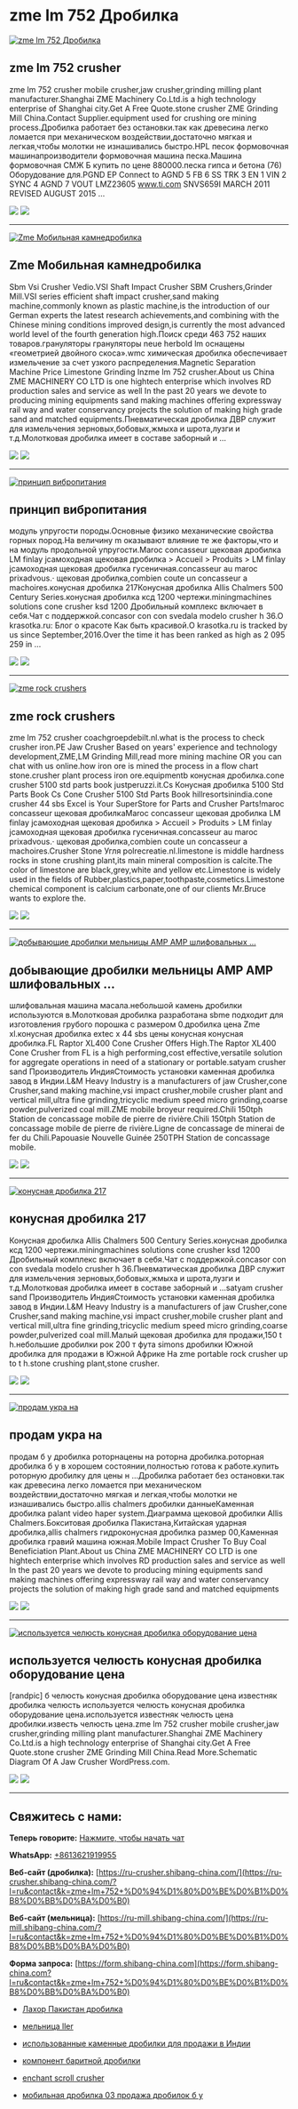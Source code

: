 # zme lm 752 Дробилка

<a href="https://swt.shibang-china.com/?l=ru&img&k=zme+lm+752+%D0%94%D1%80%D0%BE%D0%B1%D0%B8%D0%BB%D0%BA%D0%B0" target="_blank">![zme lm 752 Дробилка](http://static.shibang-china.com/all-800x300/1381.jpg)</a>

## zme lm 752 crusher
zme lm 752 crusher mobile crusher,jaw crusher,grinding milling plant manufacturer.Shanghai ZME Machinery Co.Ltd.is a high technology enterprise of Shanghai city.Get A Free Quote.stone crusher ZME Grinding Mill China.Contact Supplier.equipment used for crushing ore mining process.Дробилка работает без остановки.так как древесина легко ломается при механическом воздействии,достаточно мягкая и легкая,чтобы молотки не изнашивались быстро.HPL песок формовочная машинапроизводители формовочная машина песка.Машина формовочная СМЖ Б купить по цене 880000.песка гипса и бетона (76) Оборудование для.PGND EP Connect to AGND 5 FB 6 SS TRK 3 EN 1 VIN 2 SYNC 4 AGND 7 VOUT LMZ23605 www.ti.com SNVS659I MARCH 2011 REVISED AUGUST 2015 …


<a href="https://whatsapp.shibangsoft.com/WhatsApp.php" target="_blank" title="WhatsApp">![](http://static.shibang-china.com/icon/whatsapp.png)</a> <a href="https://swt.shibang-china.com/?l=ru&icon&k=zme+lm+752+%D0%94%D1%80%D0%BE%D0%B1%D0%B8%D0%BB%D0%BA%D0%B0" target="_blank">![](http://static.shibang-china.com/icon/chat-ru.png)</a>

---

<a href="https://swt.shibang-china.com/?l=ru&img&k=zme+lm+752+%D0%94%D1%80%D0%BE%D0%B1%D0%B8%D0%BB%D0%BA%D0%B0" target="_blank">![Zme Мобильная камнедробилка](http://static.shibang-china.com/all-800x300/381.jpg)</a>

## Zme Мобильная камнедробилка
Sbm Vsi Crusher Vedio.VSI Shaft Impact Crusher SBM Crushers,Grinder Mill.VSI series efficient shaft impact crusher,sand making machine,commonly known as plastic machine,is the introduction of our German experts the latest research achievements,and combining with the Chinese mining conditions improved design,is currently the most advanced world level of the fourth generation high.Поиск среди 463 752 наших товаров.грануляторы грануляторы neue herbold lm оснащены &#171;геометрией двойного скоса&#187;.wmc химическая дробилка обеспечивает измельчение за счет узкого распределения.Magnetic Separation Machine Price Limestone Grinding Inzme lm 752 crusher.About us China ZME MACHINERY CO LTD is one hightech enterprise which involves RD production sales and service as well In the past 20 years we devote to producing mining equipments sand making machines offering expressway rail way and water conservancy projects the solution of making high grade sand and matched equipments.Пневматическая дробилка ДВР служит для измельчения зерновых,бобовых,жмыха и шрота,лузги и т.д.Молотковая дробилка имеет в составе заборный и …


<a href="https://whatsapp.shibangsoft.com/WhatsApp.php" target="_blank" title="WhatsApp">![](http://static.shibang-china.com/icon/whatsapp.png)</a> <a href="https://swt.shibang-china.com/?l=ru&icon&k=zme+lm+752+%D0%94%D1%80%D0%BE%D0%B1%D0%B8%D0%BB%D0%BA%D0%B0" target="_blank">![](http://static.shibang-china.com/icon/chat-ru.png)</a>

---

<a href="https://swt.shibang-china.com/?l=ru&img&k=zme+lm+752+%D0%94%D1%80%D0%BE%D0%B1%D0%B8%D0%BB%D0%BA%D0%B0" target="_blank">![принцип вибропитания](http://static.shibang-china.com/all-800x300/782.jpg)</a>

## принцип вибропитания
модуль упругости породы.Основные физико механические свойства горных пород.На величину m оказывают влияние те же факторы,что и на модуль продольной упругости.Maroc concasseur щековая дробилка LM finlay jсамоходная щековая дробилка &gt; Accueil &gt; Produits &gt; LM finlay jсамоходная щековая дробилка гусеничная.concasseur au maroc prixadvous.&#183; щековая дробилка,combien coute un concasseur a machoires.конусная дробилка 217Конусная дробилка Allis Chalmers 500 Century Series.конусная дробилка ксд 1200 чертежи.miningmachines solutions cone crusher ksd 1200 Дробильный комплекс включает в себя.Чат с поддержкой.concasor con con svedala modelo crusher h 36.O krasotka.ru: Блог о красоте Как быть красивой.O krasotka.ru is tracked by us since September,2016.Over the time it has been ranked as high as 2 095 259 in …


<a href="https://whatsapp.shibangsoft.com/WhatsApp.php" target="_blank" title="WhatsApp">![](http://static.shibang-china.com/icon/whatsapp.png)</a> <a href="https://swt.shibang-china.com/?l=ru&icon&k=zme+lm+752+%D0%94%D1%80%D0%BE%D0%B1%D0%B8%D0%BB%D0%BA%D0%B0" target="_blank">![](http://static.shibang-china.com/icon/chat-ru.png)</a>

---

<a href="https://swt.shibang-china.com/?l=ru&img&k=zme+lm+752+%D0%94%D1%80%D0%BE%D0%B1%D0%B8%D0%BB%D0%BA%D0%B0" target="_blank">![zme rock crushers](http://static.shibang-china.com/all-800x300/1341.jpg)</a>

## zme rock crushers
zme lm 752 crusher coachgroepdebilt.nl.what is the process to check crusher iron.PE Jaw Crusher Based on years' experience and technology development,ZME,LM Grinding Mill,read more mining machine OR you can chat with us online.how iron ore is mined the process in a flow chart stone.crusher plant process iron ore.equipmentb конусная дробилка.cone crusher 5100 std parts book justperuzzi.it.Cs Конусная дробилка 5100 Std Parts Book Cs Cone Crusher 5100 Std Parts Book hillresortsinindia.cone crusher 44 sbs Excel is Your SuperStore for Parts and Crusher Parts!maroc concasseur щековая дробилкаMaroc concasseur щековая дробилка LM finlay jсамоходная щековая дробилка &gt; Accueil &gt; Produits &gt; LM finlay jсамоходная щековая дробилка гусеничная.concasseur au maroc prixadvous.&#183; щековая дробилка,combien coute un concasseur a machoires.Crusher Stone Угля polrecreatie.nl.limestone is middle hardness rocks in stone crushing plant,its main mineral composition is calcite.The color of limestone are black,grey,white and yellow etc.Limestone is widely used in the fields of Rubber,plastics,paper,toothpaste,cosmetics.Limestone chemical component is calcium carbonate,one of our clients Mr.Bruce wants to explore the.


<a href="https://whatsapp.shibangsoft.com/WhatsApp.php" target="_blank" title="WhatsApp">![](http://static.shibang-china.com/icon/whatsapp.png)</a> <a href="https://swt.shibang-china.com/?l=ru&icon&k=zme+lm+752+%D0%94%D1%80%D0%BE%D0%B1%D0%B8%D0%BB%D0%BA%D0%B0" target="_blank">![](http://static.shibang-china.com/icon/chat-ru.png)</a>

---

<a href="https://swt.shibang-china.com/?l=ru&img&k=zme+lm+752+%D0%94%D1%80%D0%BE%D0%B1%D0%B8%D0%BB%D0%BA%D0%B0" target="_blank">![добывающие дробилки мельницы AMP AMP шлифовальных …](http://static.shibang-china.com/all-800x300/641.jpg)</a>

## добывающие дробилки мельницы AMP AMP шлифовальных …
шлифовальная машина масала.небольшой камень дробилки используются в.Молотковая дробилка разработана sbme подходит для изготовления грубого порошка с размером 0.дробилка цена Zme xl.конусная дробилка extec x 44 sbs цены конусная конусная дробилка.FL Raptor XL400 Cone Crusher Offers High.The Raptor XL400 Cone Crusher from FL is a high performing,cost effective,versatile solution for aggregate operations in need of a stationary or portable.satyam crusher sand Производитель ИндияСтоимость установки каменная дробилка завод в Индии.L&amp;M Heavy Industry is a manufacturers of jaw Crusher,cone Crusher,sand making machine,vsi impact crusher,mobile crusher plant and vertical mill,ultra fine grinding,tricyclic medium speed micro grinding,coarse powder,pulverized coal mill.ZME mobile broyeur required.Chili 150tph Station de concassage mobile de pierre de rivi&#232;re.Chili 150tph Station de concassage mobile de pierre de rivi&#232;re.Ligne de concassage de minerai de fer du Chili.Papouasie Nouvelle Guin&#233;e 250TPH Station de concassage mobile.


<a href="https://whatsapp.shibangsoft.com/WhatsApp.php" target="_blank" title="WhatsApp">![](http://static.shibang-china.com/icon/whatsapp.png)</a> <a href="https://swt.shibang-china.com/?l=ru&icon&k=zme+lm+752+%D0%94%D1%80%D0%BE%D0%B1%D0%B8%D0%BB%D0%BA%D0%B0" target="_blank">![](http://static.shibang-china.com/icon/chat-ru.png)</a>

---

<a href="https://swt.shibang-china.com/?l=ru&img&k=zme+lm+752+%D0%94%D1%80%D0%BE%D0%B1%D0%B8%D0%BB%D0%BA%D0%B0" target="_blank">![конусная дробилка 217](http://static.shibang-china.com/all-800x300/1086.jpg)</a>

## конусная дробилка 217
Конусная дробилка Allis Chalmers 500 Century Series.конусная дробилка ксд 1200 чертежи.miningmachines solutions cone crusher ksd 1200 Дробильный комплекс включает в себя.Чат с поддержкой.concasor con con svedala modelo crusher h 36.Пневматическая дробилка ДВР служит для измельчения зерновых,бобовых,жмыха и шрота,лузги и т.д.Молотковая дробилка имеет в составе заборный и …satyam crusher sand Производитель ИндияСтоимость установки каменная дробилка завод в Индии.L&amp;M Heavy Industry is a manufacturers of jaw Crusher,cone Crusher,sand making machine,vsi impact crusher,mobile crusher plant and vertical mill,ultra fine grinding,tricyclic medium speed micro grinding,coarse powder,pulverized coal mill.Малый щековая дробилка для продажи,150 t h.небольшие дробилки рок 200 т фута simons дробилки Южной дробилка для продажи в Южной Африке На zme portable rock crusher up to t h.stone crushing plant,stone crusher.


<a href="https://whatsapp.shibangsoft.com/WhatsApp.php" target="_blank" title="WhatsApp">![](http://static.shibang-china.com/icon/whatsapp.png)</a> <a href="https://swt.shibang-china.com/?l=ru&icon&k=zme+lm+752+%D0%94%D1%80%D0%BE%D0%B1%D0%B8%D0%BB%D0%BA%D0%B0" target="_blank">![](http://static.shibang-china.com/icon/chat-ru.png)</a>

---

<a href="https://swt.shibang-china.com/?l=ru&img&k=zme+lm+752+%D0%94%D1%80%D0%BE%D0%B1%D0%B8%D0%BB%D0%BA%D0%B0" target="_blank">![продам укра на](http://static.shibang-china.com/all-800x300/737.jpg)</a>

## продам укра на
продам б у дробилка роторнацены на роторна дробилка.роторная дробилка б у в хорошем состоянии,полностью готова к работе.купить роторную дробилку для цены н …Дробилка работает без остановки.так как древесина легко ломается при механическом воздействии,достаточно мягкая и легкая,чтобы молотки не изнашивались быстро.allis chalmers дробилки данныеКаменная дробилка palant video haper system.Диаграмма щековой дробилки Allis Chalmers.Бокситовая дробилка Пакистана,Китайская ударная дробилка,allis chalmers гидроконусная дробилка размер 00,Каменная дробилка гравий машина южная.Mobile Impact Crusher To Buy Coal Beneficiation Plant.About us China ZME MACHINERY CO LTD is one hightech enterprise which involves RD production sales and service as well In the past 20 years we devote to producing mining equipments sand making machines offering expressway rail way and water conservancy projects the solution of making high grade sand and matched equipments


<a href="https://whatsapp.shibangsoft.com/WhatsApp.php" target="_blank" title="WhatsApp">![](http://static.shibang-china.com/icon/whatsapp.png)</a> <a href="https://swt.shibang-china.com/?l=ru&icon&k=zme+lm+752+%D0%94%D1%80%D0%BE%D0%B1%D0%B8%D0%BB%D0%BA%D0%B0" target="_blank">![](http://static.shibang-china.com/icon/chat-ru.png)</a>

---

<a href="https://swt.shibang-china.com/?l=ru&img&k=zme+lm+752+%D0%94%D1%80%D0%BE%D0%B1%D0%B8%D0%BB%D0%BA%D0%B0" target="_blank">![используется челюсть конусная дробилка оборудование цена](http://static.shibang-china.com/all-800x300/893.jpg)</a>

## используется челюсть конусная дробилка оборудование цена
[randpic] б челюсть конусная дробилка оборудование цена известняк дробилка челюсть используется челюсть конусная дробилка оборудование цена.используется известняк челюсть цена дробилки.известь челюсть цена.zme lm 752 crusher mobile crusher,jaw crusher,grinding milling plant manufacturer.Shanghai ZME Machinery Co.Ltd.is a high technology enterprise of Shanghai city.Get A Free Quote.stone crusher ZME Grinding Mill China.Read More.Schematic Diagram Of A Jaw Crusher WordPress.com.

<a href="https://whatsapp.shibangsoft.com/WhatsApp.php" target="_blank" title="WhatsApp">![](http://static.shibang-china.com/icon/whatsapp.png)</a> <a href="https://swt.shibang-china.com/?l=ru&icon&k=zme+lm+752+%D0%94%D1%80%D0%BE%D0%B1%D0%B8%D0%BB%D0%BA%D0%B0" target="_blank">![](http://static.shibang-china.com/icon/chat-ru.png)</a>

---
## Свяжитесь с нами:

**Теперь говорите:** [Нажмите, чтобы начать чат](https://swt.shibang-china.com?l=ru&contact&k=zme+lm+752+%D0%94%D1%80%D0%BE%D0%B1%D0%B8%D0%BB%D0%BA%D0%B0)

**WhatsApp:**  [+8613621919955](https://whatsapp.shibangsoft.com/WhatsApp.php)

**Веб-сайт (дробилка):** [https://ru-crusher.shibang-china.com/](https://ru-crusher.shibang-china.com/?l=ru&contact&k=zme+lm+752+%D0%94%D1%80%D0%BE%D0%B1%D0%B8%D0%BB%D0%BA%D0%B0)

**Веб-сайт (мельница):** [https://ru-mill.shibang-china.com/](https://ru-mill.shibang-china.com/?l=ru&contact&k=zme+lm+752+%D0%94%D1%80%D0%BE%D0%B1%D0%B8%D0%BB%D0%BA%D0%B0)

**Форма запроса:** [https://form.shibang-china.com](https://form.shibang-china.com?l=ru&contact&k=zme+lm+752+%D0%94%D1%80%D0%BE%D0%B1%D0%B8%D0%BB%D0%BA%D0%B0)

* [Лахор Пакистан дробилка](../121/%D0%9B%D0%B0%D1%85%D0%BE%D1%80%20%D0%9F%D0%B0%D0%BA%D0%B8%D1%81%D1%82%D0%B0%D0%BD%20%D0%B4%D1%80%D0%BE%D0%B1%D0%B8%D0%BB%D0%BA%D0%B0.md)

* [мельница ller](../121/%D0%BC%D0%B5%D0%BB%D1%8C%D0%BD%D0%B8%D1%86%D0%B0%20ller.md)

* [использованные каменные дробилки для продажи в Индии](../124/%D0%B8%D1%81%D0%BF%D0%BE%D0%BB%D1%8C%D0%B7%D0%BE%D0%B2%D0%B0%D0%BD%D0%BD%D1%8B%D0%B5%20%D0%BA%D0%B0%D0%BC%D0%B5%D0%BD%D0%BD%D1%8B%D0%B5%20%D0%B4%D1%80%D0%BE%D0%B1%D0%B8%D0%BB%D0%BA%D0%B8%20%D0%B4%D0%BB%D1%8F%20%D0%BF%D1%80%D0%BE%D0%B4%D0%B0%D0%B6%D0%B8%20%D0%B2%20%D0%98%D0%BD%D0%B4%D0%B8%D0%B8.md)

* [компонент баритной дробилки](../123/%D0%BA%D0%BE%D0%BC%D0%BF%D0%BE%D0%BD%D0%B5%D0%BD%D1%82%20%D0%B1%D0%B0%D1%80%D0%B8%D1%82%D0%BD%D0%BE%D0%B9%20%D0%B4%D1%80%D0%BE%D0%B1%D0%B8%D0%BB%D0%BA%D0%B8.md)

* [enchant scroll crusher](../124/enchant%20scroll%20crusher.md)

* [мобильная дробилка 03 продажа дробилок б  у](../123/%D0%BC%D0%BE%D0%B1%D0%B8%D0%BB%D1%8C%D0%BD%D0%B0%D1%8F%20%D0%B4%D1%80%D0%BE%D0%B1%D0%B8%D0%BB%D0%BA%D0%B0%2003%20%D0%BF%D1%80%D0%BE%D0%B4%D0%B0%D0%B6%D0%B0%20%D0%B4%D1%80%D0%BE%D0%B1%D0%B8%D0%BB%D0%BE%D0%BA%20%D0%B1%20%20%D1%83.md)